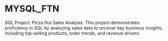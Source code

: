 # MYSQL_FTN
SQL Project: Pizza Hut Sales Analysis. This project demonstrates proficiency in SQL by analyzing sales data to uncover key business insights, including top-selling products, order trends, and revenue drivers.
